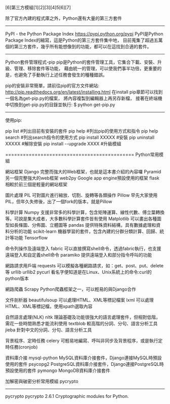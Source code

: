 [6]第三方模組[1][2][3][4]5[6][7]

除了官方內建的程式庫之外，Python還有大量的第三方套件

-------------------------------------
PyPI - the Python Package Index
https://pypi.python.org/pypi
PyPI是Python Package Index的縮寫，這是Python的第三方套件集中地，
目前蒐集了超過五萬個的第三方套件，幾乎所有能想像到的功能，都可以在這找到合適的套件。

-------------------------------------
Python套件管理程式-pip
pip是Python的套件管理工具，它集合下載、安裝、升級、管理、移除套件等功能，
藉由統一的管理，可以使我們事半功倍，更重要的是，也避免了手動執行上述任務會發生的種種錯誤。

pip的安裝非常簡單，請前往pip的官方文件網站:
http://pip.readthedocs.org/en/latest/installing.html
在install pip章節可以找到一個名為get-pip.py的檔案，
將內容複製到編輯器上再另存新檔，
接著在終端機中切換到get-pip.py的目錄並執行:
 $ python get-pip.py
 
-------------------------------------
使用pip:

pip list  #列出目前有安裝的套件
pip help  #列出pip的使用方式和指令
pip help search  #列出search指令的使用方式
pip install XXXXX  #安裝
pip uninstall XXXXX  #解除安裝
pip install --upgrade XXXX  #升級模組

============================================
Python常用模組

網站框架
Django	完整而強大的Web框架，也就是這本書介紹的內容囉
Pyramid	另一個完整強大的web框架
web2py	Google app engine預設使用的框架
flask	相較於前三個是輕量的網站框架

圖片處理
PIL	可對圖片進行縮放、切割、旋轉等各類操作
Pillow	早先大家使用PIL，但年久失修後，出了一個fork的版本，就是Pillow

科學計算
Numpy	支援非常多的科學計算，包含矩陣運算、線性代數、傅立葉轉換等。可說是集大成者，大多數科學計算套件皆有使用
Matplotlib	可以畫出各種圖型如長條圖、分佈圖、立體圖等
pandas	提供特殊資料結構，具有數據處理和資料分析的功能
scikit-learn	機器學習的套件，包含內建的分群分類計算、回歸、統計等功能
Tensorflow

命令列操作及遠端登入
fabric	可以直接撰寫shell命令，透過fabric執行，也支援遠端登入和自定義shell命令
paramiko	提供遠端登入和部分指令呼叫的功能


網路請求用戶端
requests	可以模擬各種網路請求，如：get、post、put、delete等
urllib
urllib2
pycurl	看名字便知道是在Linux、Unix系統上的命令:curl的python版本

網路爬蟲
Scrapy	Python爬蟲框架之一，可以輕易的與Django合作

文件剖析器
beautifulsoup	可以處理HTML、XML等標記檔案
lxml	可以處理HTML、XML等標記檔，使用xpath選取內容


自然語言處理(NLK)
nltk	理論基礎及功能很強大的語言處理套件，但相對低階，需花一些時間熟悉才能流利使用
textblob	較高階的分詞、分句、語言分析工具
jieba	針對中文的分詞、分句、語言分析工具

背景程序、定時任務
celery	可輕易地編寫、呼叫非同步及背景程序，或是執行定時任務(cronjob)

資料庫介接
mysql-python	MySQL資料庫介接套件，Django連接MySQL時預設使用的套件
psycopg2	PostgreSQL資料庫介接套件，Django連接PostgreSQL時預設使用的套件
pymongo	MongoDB資料庫介接套件

加解密與破密分析常用模組
pycrypto

-------------------------------------
pycrypto
pycrypto 2.6.1
Cryptographic modules for Python.
